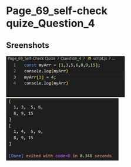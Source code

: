 # Page_69_self-check quize_Question_4

## Sreenshots

![code](Sreenshots/code.png)
![output](Sreenshots/Output.png)